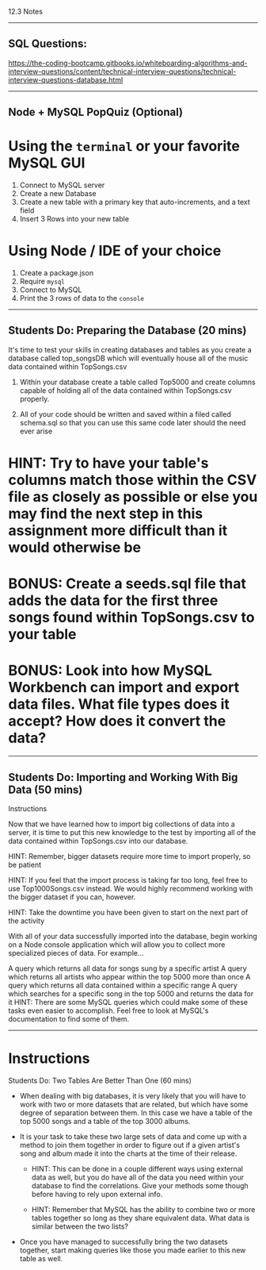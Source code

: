 12.3 Notes 

---
## SQL Questions:

https://the-coding-bootcamp.gitbooks.io/whiteboarding-algorithms-and-interview-questions/content/technical-interview-questions/technical-interview-questions-database.html

---

## Node + MySQL PopQuiz (Optional)

# Using the `terminal` or your favorite MySQL GUI
1. Connect to MySQL server 
2. Create a new Database
3. Create a new table with a primary key that auto-increments, and a text field
4. Insert 3 Rows into your new table

# Using Node / IDE of your choice
1. Create a package.json
2. Require `mysql`
3. Connect to MySQL
4. Print the 3 rows of data to the `console`

---

## Students Do: Preparing the Database (20 mins)

It's time to test your skills in creating databases and tables as you create a database called top_songsDB which will eventually house all of the music data contained within TopSongs.csv

1. Within your database create a table called Top5000 and create columns capable of holding all of the data contained within TopSongs.csv properly.

2. All of your code should be written and saved within a filed called schema.sql so that you can use this same code later should the need ever arise

# HINT: Try to have your table's columns match those within the CSV file as closely as possible or else you may find the next step in this assignment more difficult than it would otherwise be

# BONUS: Create a seeds.sql file that adds the data for the first three songs found within TopSongs.csv to your table

# BONUS: Look into how MySQL Workbench can import and export data files. What file types does it accept? How does it convert the data?

---
## Students Do: Importing and Working With Big Data (50 mins)

Instructions

Now that we have learned how to import big collections of data into a server, it is time to put this new knowledge to the test by importing all of the data contained within TopSongs.csv into our database.

HINT: Remember, bigger datasets require more time to import properly, so be patient

HINT: If you feel that the import process is taking far too long, feel free to use Top1000Songs.csv instead. We would highly recommend working with the bigger dataset if you can, however.

HINT: Take the downtime you have been given to start on the next part of the activity

With all of your data successfully imported into the database, begin working on a Node console application which will allow you to collect more specialized pieces of data. For example...

A query which returns all data for songs sung by a specific artist
A query which returns all artists who appear within the top 5000 more than once
A query which returns all data contained within a specific range
A query which searches for a specific song in the top 5000 and returns the data for it
HINT: There are some MySQL queries which could make some of these tasks even easier to accomplish. Feel free to look at MySQL's documentation to find some of them.

---
# **Instructions**

Students Do: Two Tables Are Better Than One (60 mins)

* When dealing with big databases, it is very likely that you will have to work with two or more datasets that are related, but which have some degree of separation between them. In this case we have a table of the top 5000 songs and a table of the top 3000 albums.


* It is your task to take these two large sets of data and come up with a method to join them together in order to figure out if a given artist's song and album made it into the charts at the time of their release.

  * HINT: This can be done in a couple different ways using external data as well, but you do have all of the data you need within your database to find the correlations. Give your methods some though before having to rely upon external info.

  * HINT: Remember that MySQL has the ability to combine two or more tables together so long as they share equivalent data. What data is similar between the two lists?

* Once you have managed to successfully bring the two datasets together, start making queries like those you made earlier to this new table as well.

